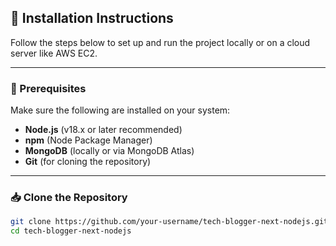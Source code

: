 ## 🚀 Installation Instructions

Follow the steps below to set up and run the project locally or on a cloud server like AWS EC2.

---

### 🔧 Prerequisites

Make sure the following are installed on your system:

- **Node.js** (v18.x or later recommended)
- **npm** (Node Package Manager)
- **MongoDB** (locally or via MongoDB Atlas)
- **Git** (for cloning the repository)

---

### 📥 Clone the Repository

```bash
git clone https://github.com/your-username/tech-blogger-next-nodejs.git
cd tech-blogger-next-nodejs
